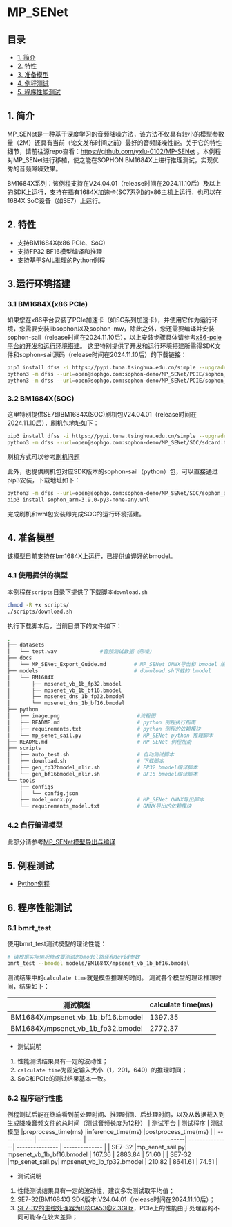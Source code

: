 # MP_SENet

## 目录
  - [1. 简介](#1-简介)
  - [2. 特性](#2-特性)
  - [3. 准备模型](#3-准备模型)
  - [4. 例程测试](#4-例程测试)
  - [5. 程序性能测试](#5-程序性能测试)

## 1. 简介
MP_SENet是一种基于深度学习的音频降噪方法，该方法不仅具有较小的模型参数量（2M）还具有当前（论文发布时间之前）最好的音频降噪性能。关于它的特性细节，请前往源repo查看：https://github.com/yxlu-0102/MP-SENet 。本例程对MP_SENet进行移植，使之能在SOPHON BM1684X上进行推理测试，实现优秀的音频降噪效果。

BM1684X系列：该例程支持在V24.04.01（release时间在2024.11.10后）及以上的SDK上运行，支持在插有1684X加速卡(SC7系列)的x86主机上运行，也可以在1684X SoC设备（如SE7）上运行。

## 2. 特性
* 支持BM1684X(x86 PCIe、SoC)
* 支持FP32 BF16模型编译和推理
* 支持基于SAIL推理的Python例程

## 3.运行环境搭建
### 3.1 BM1684X(x86 PCIe)
如果您在x86平台安装了PCIe加速卡（如SC系列加速卡），并使用它作为运行环境，您需要安装libsophon以及sophon-mw，除此之外，您还需要编译并安装sophon-sail（release时间在2024.11.10后），以上安装步骤具体请参考[x86-pcie平台的开发和运行环境搭建](../../docs/Environment_Install_Guide.md#3-x86-pcie平台的开发和运行环境搭建)。
这里特别提供了开发和运行环境搭建所需得SDK文件和sophon-sail源码（release时间在2024.11.10后）的下载链接：
```bash
pip3 install dfss -i https://pypi.tuna.tsinghua.edu.cn/simple --upgrade
python3 -m dfss --url=open@sophgo.com:sophon-demo/MP_SENet/PCIE/sophon_SDK.tar.gz
python3 -m dfss --url=open@sophgo.com:sophon-demo/MP_SENet/PCIE/sophon_sail.tar.gz
```
### 3.2 BM1684X(SOC)
这里特别提供SE7即BM1684X(SOC)刷机包V24.04.01（release时间在2024.11.10后），刷机包地址如下：
```bash
pip3 install dfss -i https://pypi.tuna.tsinghua.edu.cn/simple --upgrade
python3 -m dfss --url=open@sophgo.com:sophon-demo/MP_SENet/SOC/sdcard.tgz
```
刷机方式可以参考[刷机问题](https://doc.sophgo.com/docs/3.0.0/docs_latest_release/faq/html/devices/SOC/soc_firmware_update.html?highlight=%E5%88%B7%E6%9C%BA)

此外，也提供刷机包对应SDK版本的sophon-sail（python）包，可以直接通过pip3安装，下载地址如下：
```bash
python3 -m dfss --url=open@sophgo.com:sophon-demo/MP_SENet/SOC/sophon_arm-3.9.0-py3-none-any.whl
pip3 install sophon_arm-3.9.0-py3-none-any.whl
```
完成刷机和whl包安装即完成SOC的运行环境搭建。
## 4. 准备模型
该模型目前支持在bm1684X上运行，已提供编译好的bmodel。
### 4.1 使用提供的模型

本例程在`scripts`目录下提供了下载脚本`download.sh`

```bash
chmod -R +x scripts/
./scripts/download.sh
```

执行下载脚本后，当前目录下的文件如下：

```bash
.
├── datasets
│   └── test.wav              #音频测试数据（带噪）
├── docs
│   └── MP_SENet_Export_Guide.md         # MP_SENet ONNX导出和 bmodel 编译指南
├── models                               # download.sh下载的 bmodel
│   └── BM1684X
│       ├── mpsenet_vb_1b_fp32.bmodel
│       ├── mpsenet_vb_1b_bf16.bmodel
│       ├── mpsenet_dns_1b_fp32.bmodel
│       └── mpsenet_dns_1b_bf16.bmodel
├── python
│   ├── image.png                         #流程图
│   ├── README.md                         # python 例程执行指南
│   ├── requirements.txt                  # python 例程的依赖模块
│   └── mp_senet_sail.py                  # MP_SENet python 推理脚本
├── README.md                             # MP_SENet 例程指南
├── scripts
│   ├── auto_test.sh                      # 自动测试脚本
│   ├── download.sh                       # 下载脚本
│   ├── gen_fp32bmodel_mlir.sh            # FP32 bmodel编译脚本
│   └── gen_bf16bmodel_mlir.sh            # BF16 bmodel编译脚本
└── tools                
    ├── configs
    │   └── config.json                   
    ├── model_onnx.py                     # MP_SENet ONNX导出脚本
    └── requirements_model.txt            # ONNX导出的依赖模块
```

### 4.2 自行编译模型

此部分请参考[MP_SENet模型导出与编译](./docs/MP_SENet_Export_Guide.md)

## 5. 例程测试

- [Python例程](./python/README.md)

## 6. 程序性能测试
### 6.1 bmrt_test
使用bmrt_test测试模型的理论性能：
```bash
# 请根据实际情况修改要测试的bmodel路径和devid参数
bmrt_test --bmodel models/BM1684X/mpsenet_vb_1b_bf16.bmodel
```
测试结果中的`calculate time`就是模型推理的时间。
测试各个模型的理论推理时间，结果如下：

|                  测试模型                         | calculate time(ms) |
| -------------------------------------------       | ----------------- |
| BM1684X/mpsenet_vb_1b_bf16.bmodel|          1397.35  |
| BM1684X/mpsenet_vb_1b_fp32.bmodel|          2772.37  |

- 测试说明
1. 性能测试结果具有一定的波动性；
2. `calculate time`为固定输入大小（1，201，640）的推理时间；
3. SoC和PCIe的测试结果基本一致。

### 6.2 程序运行性能
例程测试后能在终端看到前处理时间、推理时间、后处理时间，以及从数据载入到生成降噪音频文件的总时间（测试音频长度为12秒）
|    测试平台  |     测试程序      |             测试模型               |preprocess_time(ms) |inference_time(ms)   |postprocess_time(ms) |
| ----------- | ---------------- | -----------------------------------| ---------------| --------------- | -------------- |
|   SE7-32    |mp_senet_sail.py|      mpsenet_vb_1b_bf16.bmodel      |     167.36      |     2883.84      |      51.60     |
|   SE7-32    |mp_senet_sail.py|      mpsenet_vb_1b_fp32.bmodel      |     210.82      |     8641.61      |      74.51     |

- 测试说明
1. 性能测试结果具有一定的波动性，建议多次测试取平均值；
2. SE7-32(BM1684X) SDK版本:V24.04.01（release时间在2024.11.10后）；
3. SE7-32的主控处理器为8核CA53@2.3GHz，PCIe上的性能由于处理器的不同可能存在较大差异；